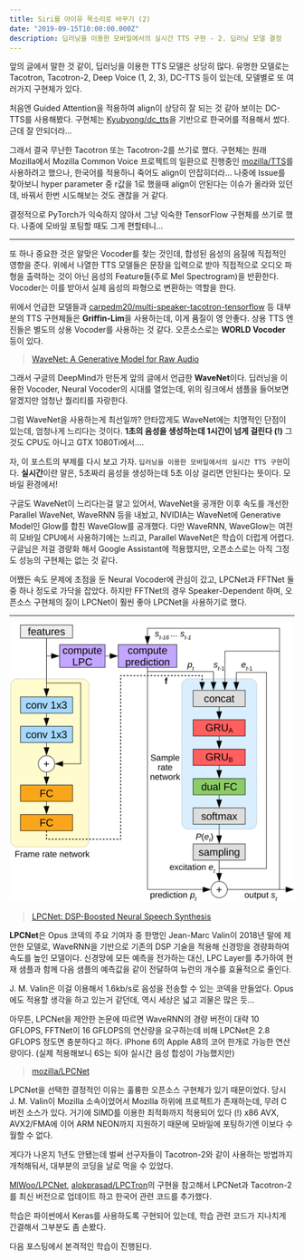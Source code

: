 ```yaml
---
title: Siri를 아이유 목소리로 바꾸기 (2)
date: "2019-09-15T10:00:00.000Z"
description: 딥러닝을 이용한 모바일에서의 실시간 TTS 구현 - 2. 딥러닝 모델 결정
---
```


앞의 글에서 말한 것 같이, 딥러닝을 이용한 TTS 모델은 상당히 많다. 유명한 모델로는 Tacotron, Tacotron-2, Deep Voice (1, 2, 3), DC-TTS 등이 있는데, 모델별로 또 여러가지 구현체가 있다.

처음엔 Guided Attention을 적용하여 align이 상당히 잘 되는 것 같아 보이는 DC-TTS를 사용해봤다. 구현체는 [Kyubyong/dc_tts](https://github.com/Kyubyong/dc_tts)을 기반으로 한국어를 적용해서 썼다. 근데 잘 안되더라...

그래서 결국 무난한 Tacotron 또는 Tacotron-2를 쓰기로 했다. 구현체는 원래 Mozilla에서 Mozilla Common Voice 프로젝트의 일환으로 진행중인 [mozilla/TTS](https://github.com/mozilla/TTS)를 사용하려고 했으나, 한국어를 적용하니 죽어도 align이 안잡히더라... 나중에 Issue를 찾아보니 hyper parameter 중 r값을 1로 했을때 align이 안된다는 이슈가 올라와 있던데, 바꿔서 한번 시도해보는 것도 괜찮을 거 같다.

결정적으로 PyTorch가 익숙하지 않아서 그냥 익숙한 TensorFlow 구현체를 쓰기로 했다. 나중에 모바일 포팅할 때도 그게 편할테니...

---

또 하나 중요한 것은 알맞은 Vocoder를 찾는 것인데, 합성된 음성의 음질에 직접적인 영향을 준다. 위에서 나열한 TTS 모델들은 문장을 입력으로 받아 직접적으로 오디오 파형을 출력하는 것이 아닌 음성의 Feature들(주로 Mel Spectrogram)을 반환한다. Vocoder는 이를 받아서 실제 음성의 파형으로 변환하는 역할을 한다.

위에서 언급한 모델들과 [carpedm20/multi-speaker-tacotron-tensorflow](https://carpedm20.github.io/tacotron/) 등 대부분의 TTS 구현체들은 **Griffin-Lim**을 사용하는데, 이게 품질이 영 안좋다. 상용 TTS 엔진들은 별도의 상용 Vocoder를 사용하는 것 같다. 오픈소스로는 **WORLD Vocoder** 등이 있다.

> [WaveNet: A Generative Model for Raw Audio](https://deepmind.com/blog/wavenet-generative-model-raw-audio/)

그래서 구글의 DeepMind가 만든게 앞의 글에서 언급한 **WaveNet**이다. 딥러닝을 이용한 Vocoder, Neural Vocoder의 시대를 열었는데, 위의 링크에서 샘플을 들어보면 알겠지만 엄청난 퀄리티를 자랑한다.

그럼 WaveNet을 사용하는게 최선일까? 안타깝게도 WaveNet에는 치명적인 단점이 있는데, 엄청나게 느리다는 것이다. **1초의 음성을 생성하는데 1시간이 넘게 걸린다 (!)** 그것도 CPU도 아니고 GTX 1080Ti에서....

자, 이 포스트의 부제를 다시 보고 가자. `딥러닝을 이용한 모바일에서의 실시간 TTS 구현`이다. **실시간**이란 말은, 5초짜리 음성을 생성하는데 5초 이상 걸리면 안된다는 뜻이다. 모바일 환경에서!

구글도 WaveNet이 느리다는걸 알고 있어서, WaveNet을 공개한 이후 속도를 개선한 Parallel WaveNet, WaveRNN 등을 내놨고, NVIDIA는 WaveNet에 Generative Model인 Glow를 합친 WaveGlow를 공개했다. 다만 WaveRNN, WaveGlow는 여전히 모바일 CPU에서 사용하기에는 느리고, Parallel WaveNet은 학습이 더럽게 어렵다. 구글님은 저걸 경량화 해서 Google Assistant에 적용했지만, 오픈소스로는 아직 그정도 성능의 구현체는 없는 것 같다.

어쨌든 속도 문제에 초점을 둔 Neural Vocoder에 관심이 갔고, LPCNet과 FFTNet 둘중 하나 정도로 가닥을 잡았다. 하지만 FFTNet의 경우 Speaker-Dependent 하며, 오픈소스 구현체의 질이 LPCNet이 훨씬 좋아 LPCNet을 사용하기로 했다.

---

![LPCNet](./images/lpcnet.png)

> [LPCNet: DSP-Boosted Neural Speech Synthesis](https://people.xiph.org/~jm/demo/lpcnet/)

**LPCNet**은 Opus 코덱의 주요 기여자 중 한명인 Jean-Marc Valin이 2018년 말에 제안한 모델로, WaveRNN을 기반으로 기존의 DSP 기술을 적용해 신경망을 경량화하여 속도를 높인 모델이다. 신경망에 모든 예측을 전가하는 대신, LPC Layer를 추가하여 현재 샘플과 함께 다음 샘플의 예측값을 같이 전달하여 뉴런의 개수를 효율적으로 줄인다.

J. M. Valin은 이걸 이용해서 1.6kb/s로 음성을 전송할 수 있는 코덱을 만들었다. Opus에도 적용할 생각을 하고 있는거 같던데, 역시 세상은 넓고 괴물은 많은 듯...

아무튼, LPCNet을 제안한 논문에 따르면 WaveRNN의 경량 버전이 대략 10 GFLOPS, FFTNet이 16 GFLOPS의 연산량을 요구하는데 비해 LPCNet은 2.8 GFLOPS 정도면 충분하다고 하다. iPhone 6의 Apple A8의 코어 한개로 가능한 연산량이다. (실제 적용해보니 6S는 되야 실시간 음성 합성이 가능했지만)

> [mozilla/LPCNet](https://github.com/mozilla/LPCNet)

LPCNet을 선택한 결정적인 이유는 훌륭한 오픈소스 구현체가 있기 때문이었다. 당시 J. M. Valin이 Mozilla 소속이었어서 Mozilla 하위에 프로젝트가 존재하는데, 무려 C 버전 소스가 있다. 거기에 SIMD를 이용한 최적화까지 적용되어 있다 (!) x86 AVX, AVX2/FMA에 이어 ARM NEON까지 지원하기 때문에 모바일에 포팅하기엔 이보다 수월할 수 없다.

게다가 나온지 1년도 안됐는데 벌써 선구자들이 Tacotron-2와 같이 사용하는 방법까지 개척해둬서, 대부분의 코딩을 날로 먹을 수 있었다.

[MlWoo/LPCNet](https://github.com/MlWoo/LPCNet), [alokprasad/LPCTron](https://github.com/alokprasad/LPCTron)의 구현을 참고해서 LPCNet과 Tacotron-2를 최신 버전으로 업데이트 하고 한국어 관련 코드를 추가했다.

학습은 파이썬에서 Keras를 사용하도록 구현되어 있는데, 학습 관련 코드가 지나치게 간결해서 그부분도 좀 손봤다.

다음 포스팅에서 본격적인 학습이 진행된다.

